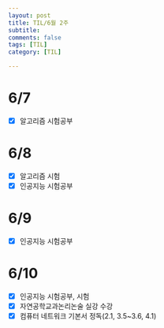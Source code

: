 ```yaml
---
layout: post
title: TIL/6월 2주
subtitle: 
comments: false
tags: [TIL]
category: [TIL]

---
```


# 6/7
- [x] 알고리즘 시험공부

# 6/8 
- [x] 알고리즘 시험
- [x] 인공지능 시험공부

# 6/9
- [x] 인공지능 시험공부

# 6/10
- [x] 인공지능 시험공부, 시험
- [x] 자연공학교과논리논술 실강 수강
- [x] 컴퓨터 네트워크 기본서 정독(2.1, 3.5~3.6, 4.1)
